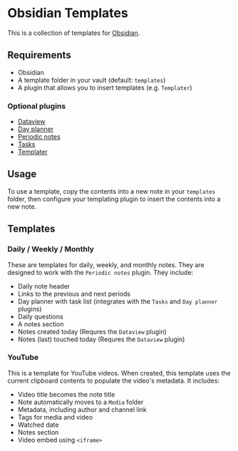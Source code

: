 # Obsidian Templates
This is a collection of templates for [Obsidian](https://obsidian.md/).

## Requirements
- Obsidian
- A template folder in your vault (default: `templates`)
- A plugin that allows you to insert templates (e.g. `Templater`)

### Optional plugins
- [Dataview](https://github.com/blacksmithgu/obsidian-dataview)
- [Day planner](https://github.com/ivan-lednev/obsidian-day-planner)
- [Periodic notes](https://github.com/liamcain/obsidian-periodic-notes)
- [Tasks](https://github.com/obsidian-tasks-group/obsidian-tasks)
- [Templater](https://github.com/SilentVoid13/Templater)

## Usage
To use a template, copy the contents into a new note in your `templates` folder, then configure your templating plugin to insert the contents into a new note.

## Templates
### Daily / Weekly / Monthly
These are templates for daily, weekly, and monthly notes. They are designed to work with the `Periodic notes` plugin. They include:
- Daily note header
- Links to the previous and next periods
- Day planner with task list (integrates with the `Tasks` and `Day planner` plugins)
- Daily questions
- A notes section
- Notes created today (Requres the `Dataview` plugin)
- Notes (last) touched today (Requres the `Dataview` plugin)

### YouTube
This is a template for YouTube videos. When created, this template uses the current clipboard contents to populate the video's metadata. It includes:
- Video title becomes the note title
- Note automatically moves to a `Media` folder
- Metadata, including author and channel link
- Tags for media and video
- Watched date
- Notes section
- Video embed using `<iframe>`
